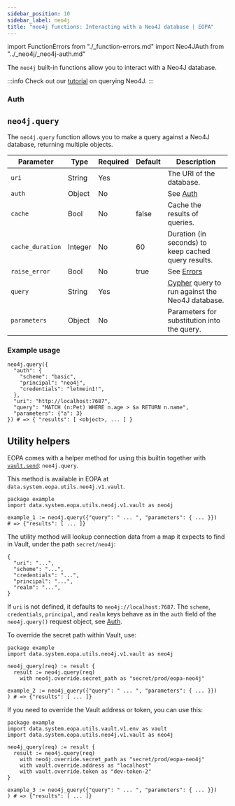 ```yaml
---
sidebar_position: 10
sidebar_label: neo4j
title: "neo4j functions: Interacting with a Neo4J database | EOPA"
---
```


import FunctionErrors from "./_function-errors.md"
import Neo4JAuth from "../_neo4j/_neo4j-auth.md"

The `neo4j` built-in functions allow you to interact with a Neo4J database.

:::info
Check out our [tutorial](/eopa/tutorials/using-data/querying-neo4j) on querying Neo4J.
:::


### Auth

<Neo4JAuth />

<FunctionErrors />


## `neo4j.query`

The `neo4j.query` function allows you to make a query against a Neo4J database, returning multiple objects.

| Parameter | Type | Required | Default | Description |
| --- | --- | --- | --- | --- |
| `uri` | String | Yes |  | The URI of the database.  |
| `auth` | Object | No |  | See [Auth](#auth) |
| `cache` | Bool | No | false | Cache the results of queries. |
| `cache_duration` | Integer | No | 60 | Duration (in seconds) to keep cached query results. |
| `raise_error` | Bool | No | true | See [Errors](#errors) |
| `query` | String | Yes | | [Cypher](https://neo4j.com/docs/getting-started/cypher-intro/) query to run against the Neo4J database. |
| `parameters` | Object | No | | Parameters for substitution into the query. |


### Example usage

```rego
neo4j.query({
  "auth": {
    "scheme": "basic",
    "principal": "neo4j",
    "credentials": "letmein1!",
  },
  "uri": "http://localhost:7687",
  "query": "MATCH (n:Pet) WHERE n.age > $a RETURN n.name",
  "parameters": {"a": 3}
}) # => { "results": [ <object>, ... ] }
```


## Utility helpers

EOPA comes with a helper method for using this builtin together with
[`vault.send`](vault): `neo4j.query`.

This method is available in EOPA at `data.system.eopa.utils.neo4j.v1.vault`.

```rego
package example
import data.system.eopa.utils.neo4j.v1.vault as neo4j

example_1 := neo4j.query({"query": " ... ", "parameters": { ... }})
# => {"results": [ ... ]}
```

The utility method will lookup connection data from a map it expects to find in
Vault, under the path `secret/neo4j`:

```rego
{
  "uri": "...",
  "scheme": "...",
  "credentials": "...",
  "principal": "...",
  "realm": "...",
}
```

If `uri` is not defined, it defaults to `neo4j://localhost:7687`. The `scheme`, `credentials`, `principal`, and `realm` keys behave as in the `auth` field of the `neo4j.query()` request object, see [Auth](#auth).

To override the secret path within Vault, use:

```rego
package example
import data.system.eopa.utils.neo4j.v1.vault as neo4j

neo4j_query(req) := result {
  result := neo4j.query(req)
    with neo4j.override.secret_path as "secret/prod/eopa-neo4j"

example_2 := neo4j_query({"query": " ... ", "parameters": { ... }})
) # => {"results": [ ... ]}
```

If you need to override the Vault address or token, you can use this:

```rego
package example
import data.system.eopa.utils.vault.v1.env as vault
import data.system.eopa.utils.neo4j.v1.vault as neo4j

neo4j_query(req) := result {
  result := neo4j.query(req)
    with neo4j.override.secret_path as "secret/prod/eopa-neo4j"
    with vault.override.address as "localhost"
    with vault.override.token as "dev-token-2"
}

example_3 := neo4j_query({"query": " ... ", "parameters": { ... }})
) # => {"results": [ ... ]}
```
